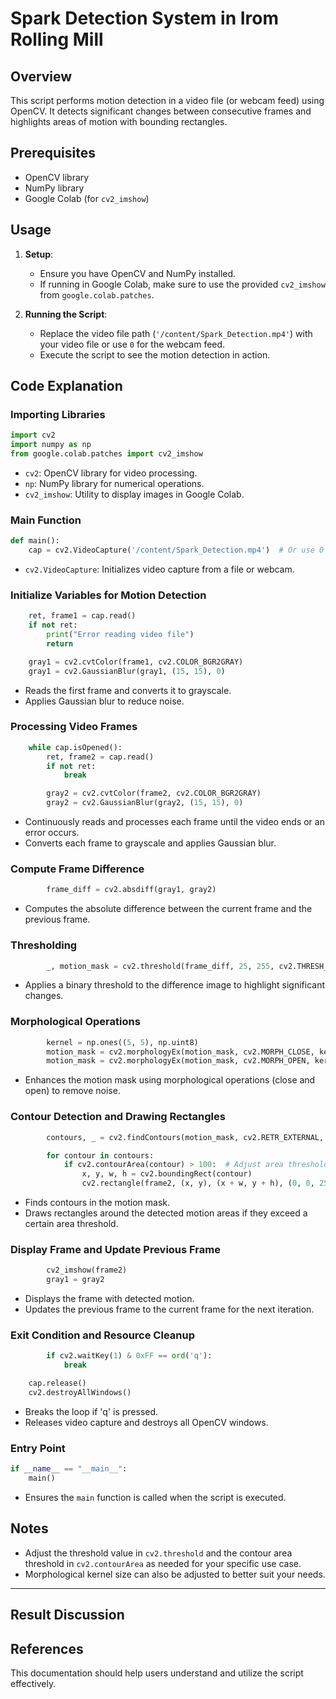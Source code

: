 # Spark Detection System in Irom Rolling Mill

## Overview

This script performs motion detection in a video file (or webcam feed) using OpenCV. It detects significant changes between consecutive frames and highlights areas of motion with bounding rectangles.

## Prerequisites

- OpenCV library
- NumPy library
- Google Colab (for `cv2_imshow`)

## Usage

1. **Setup**:
   - Ensure you have OpenCV and NumPy installed.
   - If running in Google Colab, make sure to use the provided `cv2_imshow` from `google.colab.patches`.

2. **Running the Script**:
   - Replace the video file path (`'/content/Spark_Detection.mp4'`) with your video file or use `0` for the webcam feed.
   - Execute the script to see the motion detection in action.

## Code Explanation

### Importing Libraries

```python
import cv2
import numpy as np
from google.colab.patches import cv2_imshow
```

- `cv2`: OpenCV library for video processing.
- `np`: NumPy library for numerical operations.
- `cv2_imshow`: Utility to display images in Google Colab.

### Main Function

```python
def main():
    cap = cv2.VideoCapture('/content/Spark_Detection.mp4')  # Or use 0 for webcam
```
- `cv2.VideoCapture`: Initializes video capture from a file or webcam.

### Initialize Variables for Motion Detection

```python
    ret, frame1 = cap.read()
    if not ret:
        print("Error reading video file")
        return

    gray1 = cv2.cvtColor(frame1, cv2.COLOR_BGR2GRAY)
    gray1 = cv2.GaussianBlur(gray1, (15, 15), 0)
```
- Reads the first frame and converts it to grayscale.
- Applies Gaussian blur to reduce noise.

### Processing Video Frames

```python
    while cap.isOpened():
        ret, frame2 = cap.read()
        if not ret:
            break

        gray2 = cv2.cvtColor(frame2, cv2.COLOR_BGR2GRAY)
        gray2 = cv2.GaussianBlur(gray2, (15, 15), 0)
```
- Continuously reads and processes each frame until the video ends or an error occurs.
- Converts each frame to grayscale and applies Gaussian blur.

### Compute Frame Difference

```python
        frame_diff = cv2.absdiff(gray1, gray2)
```
- Computes the absolute difference between the current frame and the previous frame.

### Thresholding

```python
        _, motion_mask = cv2.threshold(frame_diff, 25, 255, cv2.THRESH_BINARY)
```
- Applies a binary threshold to the difference image to highlight significant changes.

### Morphological Operations

```python
        kernel = np.ones((5, 5), np.uint8)
        motion_mask = cv2.morphologyEx(motion_mask, cv2.MORPH_CLOSE, kernel)
        motion_mask = cv2.morphologyEx(motion_mask, cv2.MORPH_OPEN, kernel)
```
- Enhances the motion mask using morphological operations (close and open) to remove noise.

### Contour Detection and Drawing Rectangles

```python
        contours, _ = cv2.findContours(motion_mask, cv2.RETR_EXTERNAL, cv2.CHAIN_APPROX_SIMPLE)

        for contour in contours:
            if cv2.contourArea(contour) > 100:  # Adjust area threshold as needed
                x, y, w, h = cv2.boundingRect(contour)
                cv2.rectangle(frame2, (x, y), (x + w, y + h), (0, 0, 255), 2)
```
- Finds contours in the motion mask.
- Draws rectangles around the detected motion areas if they exceed a certain area threshold.

### Display Frame and Update Previous Frame

```python
        cv2_imshow(frame2)
        gray1 = gray2
```
- Displays the frame with detected motion.
- Updates the previous frame to the current frame for the next iteration.

### Exit Condition and Resource Cleanup

```python
        if cv2.waitKey(1) & 0xFF == ord('q'):
            break

    cap.release()
    cv2.destroyAllWindows()
```
- Breaks the loop if 'q' is pressed.
- Releases video capture and destroys all OpenCV windows.

### Entry Point

```python
if __name__ == "__main__":
    main()
```
- Ensures the `main` function is called when the script is executed.

## Notes

- Adjust the threshold value in `cv2.threshold` and the contour area threshold in `cv2.contourArea` as needed for your specific use case.
- Morphological kernel size can also be adjusted to better suit your needs.

---

## Result Discussion

## References

This documentation should help users understand and utilize the script effectively.

